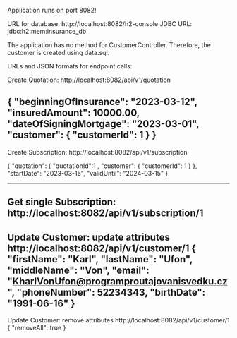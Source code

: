 Application runs on port 8082!

URL for database:
http://localhost:8082/h2-console
JDBC URL:
jdbc:h2:mem:insurance_db


The application has no method for CustomerController.
Therefore, the customer is created using data.sql.

URLs and JSON formats for endpoint calls:

Create Quotation:
http://localhost:8082/api/v1/quotation

{
    "beginningOfInsurance": "2023-03-12",
    "insuredAmount": 10000.00,
    "dateOfSigningMortgage": "2023-03-01",
    "customer": {
    "customerId": 1
    }
}
--------------------------------------------------------------------------
Create Subscription:
http://localhost:8082/api/v1/subscription

{
    "quotation": {
    "quotationId":1 ,
    "customer": {
    "customerId": 1
    }
    },
    "startDate": "2023-03-15",
    "validUntil": "2024-03-15"
}

--------------------------------------------------------------------------
Get single Subscription:
http://localhost:8082/api/v1/subscription/1
--------------------------------------------------------------------------
Update Customer: update attributes
http://localhost:8082/api/v1/customer/1
{
    "firstName": "Karl",
    "lastName": "Ufon",
    "middleName": "Von",
    "email": "KharlVonUfon@programproutajovanisvedku.cz",
    "phoneNumber": 52234343,
    "birthDate": "1991-06-16"
}
--------------------------------------------------------------------------
Update Customer: remove attributes
http://localhost:8082/api/v1/customer/1
{
    "removeAll": true
}